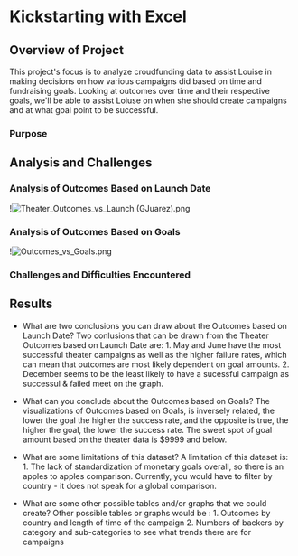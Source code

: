 # Kickstarting with Excel

## Overview of Project
   This project's focus is to analyze croudfunding data to assist Louise in making decisions on how various campaigns did based on time and fundraising goals.  Looking at outcomes over time and their respective goals, we'll be able to assist Loiuse on when she should create campaigns and at what goal point to be successful.

### Purpose

## Analysis and Challenges

### Analysis of Outcomes Based on Launch Date
!![Theater_Outcomes_vs_Launch (GJuarez).png](Resources)

### Analysis of Outcomes Based on Goals
!![Outcomes_vs_Goals.png](Resources)

### Challenges and Difficulties Encountered

## Results
- What are two conclusions you can draw about the Outcomes based on Launch Date?
     Two conlusions that can be drawn from the Theater Outcomes based on Launch Date are:
         1.  May and June have the most successful theater campaigns as well as the higher failure rates, which can mean that outcomes are most likely dependent on                  goal amounts.
         2.  December seems to be the least likely to have a sucessful campaign as successul & failed meet on the graph.

- What can you conclude about the Outcomes based on Goals?
     The visualizations of Outcomes based on Goals, is inversely related, the lower the goal the higher the success rate, and the opposite is true, the higher the          goal, the lower the success rate.  The sweet spot of goal amount based on the theater data is $9999 and below.
     
- What are some limitations of this dataset?
     A limitation of this dataset is:
         1. The lack of standardization of monetary goals overall, so there is an apples to apples comparison.  Currently, you would have to filter by country - it                 does not speak for a global comparison.

- What are some other possible tables and/or graphs that we could create?
      Other possible tables or graphs would be :
         1. Outcomes by country and length of time of the campaign
         2. Numbers of backers by category and sub-categories to see what trends there are for campaigns
